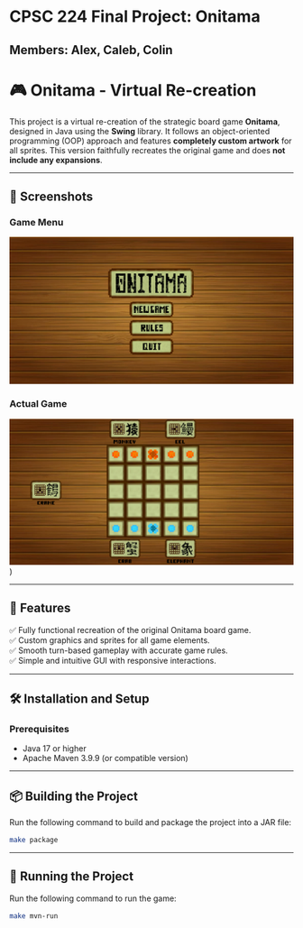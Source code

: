 # CPSC 224 Final Project: Onitama
## Members: Alex, Caleb, Colin

# 🎮 Onitama - Virtual Re-creation

This project is a virtual re-creation of the strategic board game **Onitama**, designed in Java using the **Swing** library. It follows an object-oriented programming (OOP) approach and features **completely custom artwork** for all sprites. This version faithfully recreates the original game and does **not include any expansions**.

---

## 📸 Screenshots

### Game Menu
![Game Menu](Screenshots/Menu.png)

### Actual Game
![Game Board](Screenshots/Game.png))

---

## 🚀 Features

✅ Fully functional recreation of the original Onitama board game.  
✅ Custom graphics and sprites for all game elements.  
✅ Smooth turn-based gameplay with accurate game rules.  
✅ Simple and intuitive GUI with responsive interactions.  

---

## 🛠️ Installation and Setup

### Prerequisites
- Java 17 or higher
- Apache Maven 3.9.9 (or compatible version)

---

## 📦 Building the Project

Run the following command to build and package the project into a JAR file:
```bash
make package
```

---

## 🏃 Running the Project

Run the following command to run the game:
```bash
make mvn-run
```


